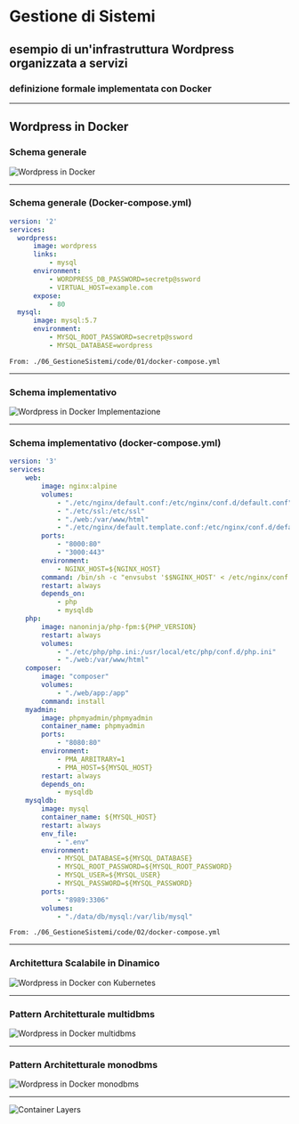 # Gestione di Sistemi

## esempio di un'infrastruttura Wordpress organizzata a servizi

### definizione formale implementata con Docker

---

## Wordpress in Docker
### Schema generale

![Wordpress in Docker](06_GestioneSistemi/img/wordpress-docker.png)
<!-- .element height="50%" width="50%" -->

---

### Schema generale (Docker-compose.yml)

```yaml
version: '2'
services:
  wordpress:
      image: wordpress
      links:
          - mysql
      environment:
          - WORDPRESS_DB_PASSWORD=secretp@ssword
          - VIRTUAL_HOST=example.com
      expose:
          - 80
  mysql:
      image: mysql:5.7
      environment:
          - MYSQL_ROOT_PASSWORD=secretp@ssword
          - MYSQL_DATABASE=wordpress
```

```shell
From: ./06_GestioneSistemi/code/01/docker-compose.yml
```

---

### Schema implementativo

![Wordpress in Docker Implementazione](06_GestioneSistemi/img/architecture-generic.png)
<!-- .element height="50%" width="50%" -->

---

### Schema implementativo (docker-compose.yml)

```yaml
version: '3'
services:
    web:
        image: nginx:alpine
        volumes:
            - "./etc/nginx/default.conf:/etc/nginx/conf.d/default.conf"
            - "./etc/ssl:/etc/ssl"
            - "./web:/var/www/html"
            - "./etc/nginx/default.template.conf:/etc/nginx/conf.d/default.template"
        ports:
            - "8000:80"
            - "3000:443"
        environment:
            - NGINX_HOST=${NGINX_HOST}
        command: /bin/sh -c "envsubst '$$NGINX_HOST' < /etc/nginx/conf.d/default.template > /etc/nginx/conf.d/default.conf && nginx -g 'daemon off;'"
        restart: always
        depends_on:
            - php
            - mysqldb
    php:
        image: nanoninja/php-fpm:${PHP_VERSION}
        restart: always
        volumes:
            - "./etc/php/php.ini:/usr/local/etc/php/conf.d/php.ini"
            - "./web:/var/www/html"
    composer:
        image: "composer"
        volumes:
            - "./web/app:/app"
        command: install
    myadmin:
        image: phpmyadmin/phpmyadmin
        container_name: phpmyadmin
        ports:
            - "8080:80"
        environment:
            - PMA_ARBITRARY=1
            - PMA_HOST=${MYSQL_HOST}
        restart: always
        depends_on:
            - mysqldb
    mysqldb:
        image: mysql
        container_name: ${MYSQL_HOST}
        restart: always
        env_file:
            - ".env"
        environment:
            - MYSQL_DATABASE=${MYSQL_DATABASE}
            - MYSQL_ROOT_PASSWORD=${MYSQL_ROOT_PASSWORD}
            - MYSQL_USER=${MYSQL_USER}
            - MYSQL_PASSWORD=${MYSQL_PASSWORD}
        ports:
            - "8989:3306"
        volumes:
            - "./data/db/mysql:/var/lib/mysql"
```

```shell
From: ./06_GestioneSistemi/code/02/docker-compose.yml
```

---

### Architettura Scalabile in Dinamico

![Wordpress in Docker con Kubernetes](06_GestioneSistemi/img/arch-wordpress-kube.jpg)
<!-- .element height="100%" width="100%" -->

---

### Pattern Architetturale multidbms

![Wordpress in Docker multidbms](06_GestioneSistemi/img/2015-9-25DockerNginxWordPressTopology.jpg)
<!-- .element height="60%" width="60%" -->

---

### Pattern Architetturale monodbms

![Wordpress in Docker monodbms](06_GestioneSistemi/img/2015-10-21DockerNginxWordPressProxyTopology.jpg)
<!-- .element height="60%" width="60%" -->

---

![Container Layers](img/Questions_Answers.jpg)
<!-- .element height="100%" width="100%" -->
